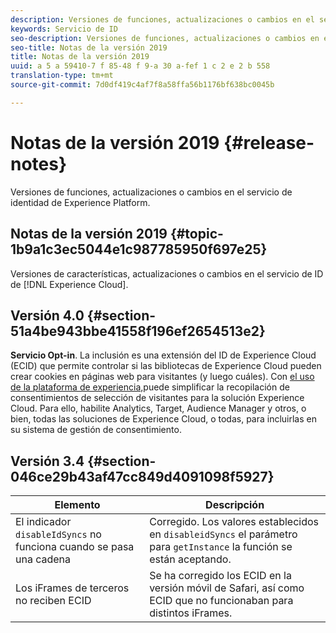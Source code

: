 ```yaml
---
description: Versiones de funciones, actualizaciones o cambios en el servicio de identidad de Experience Platform.
keywords: Servicio de ID
seo-description: Versiones de funciones, actualizaciones o cambios en el servicio de identidad de Experience Platform.
seo-title: Notas de la versión 2019
title: Notas de la versión 2019
uuid: a 5 a 59410-7 f 85-48 f 9-a 30 a-fef 1 c 2 e 2 b 558
translation-type: tm+mt
source-git-commit: 7d0df419c4af7f8a58ffa56b1176bf638bc0045b

---
```



# Notas de la versión 2019 {#release-notes}

Versiones de funciones, actualizaciones o cambios en el servicio de identidad de Experience Platform.

## Notas de la versión 2019 {#topic-1b9a1c3ec5044e1c987785950f697e25}

Versiones de características, actualizaciones o cambios en el servicio de ID de [!DNL Experience Cloud].

## Versión 4.0 {#section-51a4be943bbe41558f196ef2654513e2}

**Servicio Opt-in**. La inclusión es una extensión del ID de Experience Cloud (ECID) que permite controlar si las bibliotecas de Experience Cloud pueden crear cookies en páginas web para visitantes (y luego cuáles). Con [el uso de la plataforma de experiencia,](https://docs.adobelaunch.com/)puede simplificar la recopilación de consentimientos de selección de visitantes para la solución Experience Cloud. Para ello, habilite Analytics, Target, Audience Manager y otros, o bien, todas las soluciones de Experience Cloud, o todas, para incluirlas en su sistema de gestión de consentimiento.

## Versión 3.4 {#section-046ce29b43af47cc849d4091098f5927}

| Elemento | Descripción |
|---|---|
| El indicador `disableIdSyncs` no funciona cuando se pasa una cadena | Corregido. Los valores establecidos en `disableidSyncs` el parámetro para `getInstance` la función se están aceptando. |
| Los iFrames de terceros no reciben ECID | Se ha corregido los ECID en la versión móvil de Safari, así como ECID que no funcionaban para distintos iFrames. |

